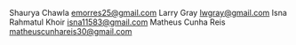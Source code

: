 Shaurya Chawla <emorres25@gmail.com>
Larry Gray <lwgray@gmail.com>
Isna Rahmatul Khoir <isna11583@gmail.com>
Matheus Cunha Reis <matheuscunhareis30@gmail.com>

